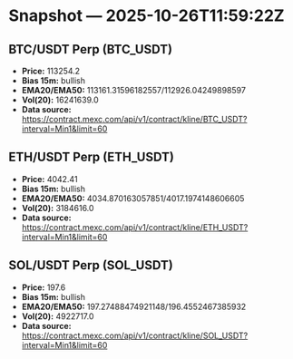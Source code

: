 # Snapshot — 2025-10-26T11:59:22Z

## BTC/USDT Perp (BTC_USDT)
- **Price:** 113254.2
- **Bias 15m:** bullish
- **EMA20/EMA50:** 113161.31596182557/112926.04249898597
- **Vol(20):** 16241639.0
- **Data source:** https://contract.mexc.com/api/v1/contract/kline/BTC_USDT?interval=Min1&limit=60

## ETH/USDT Perp (ETH_USDT)
- **Price:** 4042.41
- **Bias 15m:** bullish
- **EMA20/EMA50:** 4034.870163057851/4017.1974148606605
- **Vol(20):** 3184616.0
- **Data source:** https://contract.mexc.com/api/v1/contract/kline/ETH_USDT?interval=Min1&limit=60

## SOL/USDT Perp (SOL_USDT)
- **Price:** 197.6
- **Bias 15m:** bullish
- **EMA20/EMA50:** 197.27488474921148/196.4552467385932
- **Vol(20):** 4922717.0
- **Data source:** https://contract.mexc.com/api/v1/contract/kline/SOL_USDT?interval=Min1&limit=60
